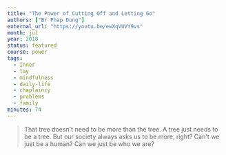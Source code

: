 ```yaml
---
title: "The Power of Cutting Off and Letting Go"
authors: ["Br Phap Dung"]
external_url: "https://youtu.be/ewXqVUVY9vs"
month: jul
year: 2018
status: featured
course: power
tags:
  - inner
  - lay
  - mindfulness
  - daily-life
  - chaplaincy
  - problems
  - family
minutes: 74
---
```


> That tree doesn't need to be more than the tree. A tree just needs to be a tree. But our society always asks us to be more, right? Can't we just be a human? Can we just be who we are?

